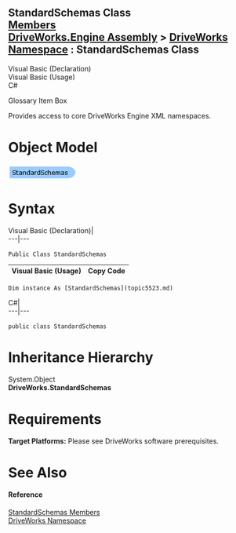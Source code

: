 StandardSchemas Class   
[Members](topic5524.md)   
[DriveWorks.Engine Assembly](topic2156.md) > [DriveWorks Namespace](topic2159.md) : StandardSchemas Class  
---  
  
Visual Basic (Declaration)    
Visual Basic (Usage)    
C# 

Glossary Item Box

Provides access to core DriveWorks Engine XML namespaces. 

# Object Model

![](dotnetdiagramimages/image276.png)

# Syntax

Visual Basic (Declaration)|   
---|---  
      
    
    Public Class StandardSchemas   
  
Visual Basic (Usage)| Copy Code  
---|---  
      
    
    Dim instance As [StandardSchemas](topic5523.md)  
  
C#|   
---|---  
      
    
    public class StandardSchemas   
  
# Inheritance Hierarchy

System.Object  
**DriveWorks.StandardSchemas**  


# Requirements

**Target Platforms:** Please see DriveWorks software prerequisites.

# See Also

#### Reference

[StandardSchemas Members](topic5524.md)   
[DriveWorks Namespace](topic2159.md)


